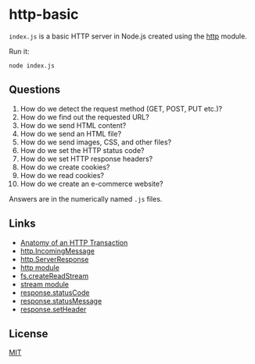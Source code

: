 # http-basic

`index.js` is a basic HTTP server in Node.js created using the [http](https://nodejs.org/api/http.html) module.

Run it:

```
node index.js
```

## Questions

1. How do we detect the request method (GET, POST, PUT etc.)?
2. How do we find out the requested URL?
3. How do we send HTML content?
4. How do we send an HTML file?
5. How do we send images, CSS, and other files?
6. How do we set the HTTP status code?
7. How do we set HTTP response headers?
8. How do we create cookies?
9. How do we read cookies?
10. How do we create an e-commerce website?

Answers are in the numerically named `.js` files.

## Links

* [Anatomy of an HTTP Transaction](https://nodejs.org/en/docs/guides/anatomy-of-an-http-transaction/)
* [http.IncomingMessage](https://nodejs.org/api/http.html#http_class_http_incomingmessage)
* [http.ServerResponse](https://nodejs.org/api/http.html#http_class_http_serverresponse)
* [http module](https://nodejs.org/api/http.html)
* [fs.createReadStream](https://nodejs.org/api/fs.html#fs_fs_createreadstream_path_options)
* [stream module](https://nodejs.org/api/stream.html)
* [response.statusCode](https://nodejs.org/api/http.html#http_response_statuscode)
* [response.statusMessage](https://nodejs.org/api/http.html#http_response_statusmessage)
* [response.setHeader](https://nodejs.org/api/http.html#http_response_setheader_name_value)

## License

[MIT](LICENSE)
